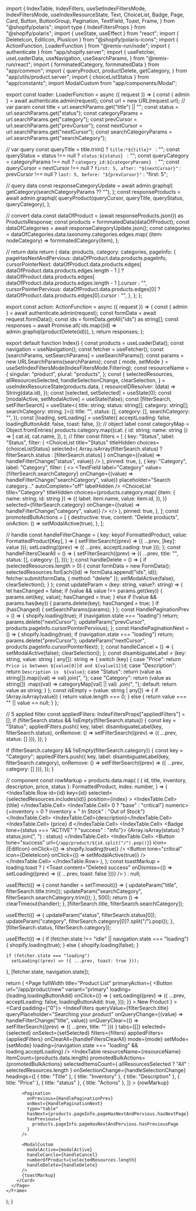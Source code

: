 import {
  IndexTable,
  IndexFilters,
  useSetIndexFiltersMode,
  IndexFiltersMode,
  useIndexResourceState,
  Text,
  ChoiceList,
  Badge,
  Page,
  Card,
  Button,
  ButtonGroup,
  Pagination,
  TextField,
  Toast,
  Frame,
} from "@shopify/polaris";
import type { IndexFiltersProps } from "@shopify/polaris";
import { useState, useEffect } from "react";
import { DeleteIcon, EditIcon, PlusIcon } from "@shopify/polaris-icons";
import { ActionFunction, LoaderFunction } from "@remix-run/node";
import { authenticate } from "app/shopify.server";
import {
  useFetcher,
  useLoaderData,
  useNavigation,
  useSearchParams,
} from "@remix-run/react";
import { formmatedCategory, formmatedData } from "app/common";
import {
  queryProduct,
  productDelete,
  getCategory,
} from "app/utils/product.server";
import { choiceListStatus } from "app/constants";
import ModalCustom from "app/components/Modal";

export const loader: LoaderFunction = async ({ request }) => {
  const { admin } = await authenticate.admin(request);
  const url = new URL(request.url);
  // var param
  const title = url.searchParams.get("title") || "";
  const status = url.searchParams.get("status");
  const categoryParams = url.searchParams.get("category");
  const prevCursor = url.searchParams.get("prevCursor");
  const nextCursor = url.searchParams.get("nextCursor");
  const searchCategoryParams = url.searchParams.get("searchCategory");

  // var query
  const queryTitle = title.trim() ? `title:*${title}* ` : "";
  const queryStatus = status !== null ? `status:${status} ` : "";
  const queryCategory =
    categoryParams !== null ? `category_id:${categoryParams} ` : "";
  const queryCursor =
    nextCursor !== null
      ? `first: 5, after: "${nextCursor}"`
      : prevCursor !== null
        ? `last: 5, before: "${prevCursor}"`
        : "first: 5";

  // query data
  const responseCategoryUpdate = await admin.graphql(
    getCategory(searchCategoryParams ?? ""),
  );
  const responseProducts = await admin.graphql(
    queryProduct(queryCursor, queryTitle, queryStatus, queryCategory),
  );

  // convert data
  const dataOfProduct = (await responseProducts.json()) as ProductsResponse;
  const products = formmatedData(dataOfProduct);
  const dataOfCategories = await responseCategoryUpdate.json();
  const categories = dataOfCategories.data.taxonomy.categories.edges.map(
    (item: nodeCategory) => formmatedCategory(item),
  );

  // return data
  return {
    data: products,
    category: categories,
    pageInfo: {
      pageHasNextAndPervious: dataOfProduct.data.products.pageInfo,
      cursorPointerNext: dataOfProduct.data.products.edges[
        dataOfProduct.data.products.edges.length - 1
      ]
        ? dataOfProduct.data.products.edges[
            dataOfProduct.data.products.edges.length - 1
          ].cursor
        : "",
      cursorPointerPervious: dataOfProduct.data.products.edges[0]
        ? dataOfProduct.data.products.edges[0].cursor
        : "",
    },
  };
};

export const action: ActionFunction = async ({ request }) => {
  const { admin } = await authenticate.admin(request);
  const formData = await request.formData();
  const ids = formData.getAll("ids") as string[];
  const responses = await Promise.all(
    ids.map((id) => admin.graphql(productDelete(id))),
  );
  return responses;
};

export default function Index() {
  const products = useLoaderData<typeof loader>();
  const navigation = useNavigation();
  const fetcher = useFetcher();
  const [searchParams, setSearchParams] = useSearchParams();
  const params = new URLSearchParams(searchParams);
  const { mode, setMode } = useSetIndexFiltersMode(IndexFiltersMode.Filtering);
  const resourceName = {
    singular: "product",
    plural: "products",
  };
  const {
    selectedResources,
    allResourcesSelected,
    handleSelectionChange,
    clearSelection,
  } = useIndexResourceState(products.data, {
    resourceIDResolver: (data) => String(data.id),
  });
  const [selected, setSelected] = useState(0);
  const [modalActive, setModalActive] = useState(false);
  const [filterSearch, setFilterSearch] = useState<{
    title: string;
    status: string[];
    category: string[];
    searchCategory: string;
  }>({
    title: "",
    status: [],
    category: [],
    searchCategory: "",
  });
  const [loading, setLoading] = useState({
    acceptLoading: false,
    loadingButtonAdd: false,
    toast: false,
  });
  // object label
  const categoryMap = Object.fromEntries(
    products.category.map((cat: { id: string; name: string }) => [
      cat.id,
      cat.name,
    ]),
  );
  // filter
  const filters = [
    {
      key: "Status",
      label: "Status",
      filter: (
        <ChoiceList
          title="Status"
          titleHidden
          choices={choiceListStatus}
          selected={
            Array.isArray(filterSearch.status)
              ? filterSearch.status
              : [filterSearch.status]
          }
          onChange={(value) => handleFilterChange("status", value)}
        />
      ),
      pinned: true,
    },
    {
      key: "Category",
      label: "Category",
      filter: (
        <>
          <TextField
            label="Category"
            value={filterSearch.searchCategory}
            onChange={(value) => handleFilterChange("searchCategory", value)}
            placeholder="Search category..."
            autoComplete="off"
            labelHidden
          />
          <ChoiceList
            title="Category"
            titleHidden
            choices={products.category.map(
              (item: { name: string; id: string }) => ({
                label: item.name,
                value: item.id,
              }),
            )}
            selected={filterSearch.category}
            onChange={(value) => handleFilterChange("category", value)}
          />
        </>
      ),
      pinned: true,
    },
  ];
  const promotedBulkActions = [
    {
      destructive: true,
      content: "Delete products",
      onAction: () => setModalActive(true),
    },
  ];

  // handle
  const handleFilterChange = <Key extends keyof FormattedProduct>(
    key: keyof FormattedProduct,
    value: FormattedProduct[Key],
  ) => {
    setFilterSearch((prev) => ({ ...prev, [key]: value }));
    setLoading((prev) => ({ ...prev, acceptLoading: true }));
  };
  const handleFiltersClearAll = () => {
    setFilterSearch((prev) => ({
      ...prev,
      title: "",
      status: [],
      category: [],
    }));
  };
  const handleDelete = () => {
    if (selectedResources.length > 0) {
      const formData = new FormData();
      selectedResources.forEach((id) => formData.append("ids", id));
      fetcher.submit(formData, { method: "delete" });
      setModalActive(false);
      clearSelection();
    }
  };
  const updateParam = (key: string, value?: string) => {
    let hasChanged = false;
    if (value && value !== params.get(key)) {
      params.set(key, value);
      hasChanged = true;
    } else if (!value && params.has(key)) {
      params.delete(key);
      hasChanged = true;
    }
    if (hasChanged) {
      setSearchParams(params);
    }
  };
  const HandlePaginationPrev = () => {
    shopify.loading(true);
    if (navigation.state === "loading") return;
    params.delete("nextCursor");
    updateParam("prevCursor", products.pageInfo.cursorPointerPervious);
  };
  const HandlePaginationNext = () => {
    shopify.loading(true);
    if (navigation.state === "loading") return;
    params.delete("prevCursor");
    updateParam("nextCursor", products.pageInfo.cursorPointerNext);
  };
  const handleCancel = () => {
    setModalActive(false);
    clearSelection();
  };
  const disambiguateLabel = (key: string, value: string | any[]): string => {
    switch (key) {
      case "Price":
        return `Price is between ${value[0]}đ and ${value[1]}đ`;
      case "Description":
        return `Description is  ${value}`;
      case "Status":
        return (value as string[]).map((val) => val).join(", ");
      case "Category":
        return (value as string[])
          .map((val) => categoryMap[val] || val)
          .join(", ");
      default:
        return value as string;
    }
  };
  const isEmpty = (value: string | any[]) => {
    if (Array.isArray(value)) {
      return value.length === 0;
    } else {
      return value === "" || value == null;
    }
  };

  // 5 applied filter
  const appliedFilters: IndexFiltersProps["appliedFilters"] = [];
  if (filterSearch.status && !isEmpty(filterSearch.status)) {
    const key = "Status";
    appliedFilters.push({
      key,
      label: disambiguateLabel(key, filterSearch.status),
      onRemove: () => setFilterSearch((prev) => ({ ...prev, status: [] })),
    });
  }

  if (filterSearch.category && !isEmpty(filterSearch.category)) {
    const key = "Category";
    appliedFilters.push({
      key,
      label: disambiguateLabel(key, filterSearch.category),
      onRemove: () => setFilterSearch((prev) => ({ ...prev, category: [] })),
    });
  }

  // component
  const rowMarkup = products.data.map(
    (
      { id, title, inventory, description, price, status }: FormattedProduct,
      index: number,
    ) => (
      <IndexTable.Row
        id={id}
        key={id}
        selected={selectedResources.includes(id)}
        position={index}
      >
        <IndexTable.Cell>
          <Text variant="bodyMd" fontWeight="bold" as="span">
            {title}
          </Text>
        </IndexTable.Cell>
        <IndexTable.Cell>
          <Text as="span" tone={+inventory > 0 ? "base" : "critical"} numeric>
            {+inventory > 0 ? inventory + " In Stock" : "Out of Stock"}
          </Text>
        </IndexTable.Cell>
        <IndexTable.Cell>{description}</IndexTable.Cell>
        <IndexTable.Cell>
          <Text as="span" numeric>
            {price} đ
          </Text>
        </IndexTable.Cell>
        <IndexTable.Cell>
          <Badge tone={status === "ACTIVE" ? "success" : "info"}>
            {Array.isArray(status) ? status.join(", ") : status}
          </Badge>
        </IndexTable.Cell>
        <IndexTable.Cell>
          <ButtonGroup>
            <Button
              tone="success"
              url={`/app/product/${id.split("/").pop()}`}
              icon={EditIcon}
              onClick={() => shopify.loading(true)}
            />
            <Button
              tone="critical"
              icon={DeleteIcon}
              onClick={() => setModalActive(true)}
            />
          </ButtonGroup>
        </IndexTable.Cell>
      </IndexTable.Row>
    ),
  );
  const toastMarkup = loading.toast ? (
    <Toast
      content="Deleted success"
      onDismiss={() => setLoading((prev) => ({ ...prev, toast: false }))}
    />
  ) : null;

  useEffect(() => {
    const handler = setTimeout(() => {
      updateParam("title", filterSearch.title.trim());
      updateParam("searchCategory", filterSearch.searchCategory.trim());
    }, 500);
    return () => clearTimeout(handler);
  }, [filterSearch.title, filterSearch.searchCategory]);

  useEffect(() => {
    updateParam("status", filterSearch.status[0]);
    updateParam("category", filterSearch.category[0]?.split("/").pop());
  }, [filterSearch.status, filterSearch.category]);

  useEffect(() => {
    if (fetcher.state !== "idle" || navigation.state === "loading") {
      shopify.loading(true);
    } else {
      shopify.loading(false);
    }

    if (fetcher.state === "loading")
      setLoading((prev) => ({ ...prev, toast: true }));
  }, [fetcher.state, navigation.state]);

  return (
    <Frame>
      <Page
        fullWidth
        title="Product List"
        primaryAction={
          <Button
            url="/app/product/new"
            variant="primary"
            loading={loading.loadingButtonAdd}
            onClick={() => {
              setLoading((prev) => ({
                ...prev,
                acceptLoading: false,
                loadingButtonAdd: true,
              }));
            }}
          >
            New Product
          </Button>
        }
      >
        <Card padding={"0"}>
          <IndexFilters
            queryValue={filterSearch.title}
            queryPlaceholder="Searching your product"
            onQueryChange={(value) => handleFilterChange("title", value)}
            onQueryClear={() =>
              setFilterSearch((prev) => ({ ...prev, title: "" }))
            }
            tabs={[]}
            selected={selected}
            onSelect={setSelected}
            filters={filters}
            appliedFilters={appliedFilters}
            onClearAll={handleFiltersClearAll}
            mode={mode}
            setMode={setMode}
            loading={navigation.state === "loading" && loading.acceptLoading}
          />
          <IndexTable
            resourceName={resourceName}
            itemCount={products.data.length}
            promotedBulkActions={promotedBulkActions}
            selectedItemsCount={
              allResourcesSelected ? "All" : selectedResources.length
            }
            onSelectionChange={handleSelectionChange}
            headings={[
              { title: "Title" },
              { title: "Inventory" },
              { title: "Description" },
              { title: "Price" },
              { title: "status" },
              { title: "Actions" },
            ]}
          >
            {rowMarkup}
          </IndexTable>

          <Pagination
            onPrevious={HandlePaginationPrev}
            onNext={HandlePaginationNext}
            type="table"
            hasNext={products.pageInfo.pageHasNextAndPervious.hasNextPage}
            hasPrevious={
              products.pageInfo.pageHasNextAndPervious.hasPreviousPage
            }
          />

          <ModalCustom
            modalActive={modalActive}
            handleCancle={handleCancel}
            numberOfProduct={selectedResources.length}
            handleDelete={handleDelete}
          />
          {toastMarkup}
        </Card>
      </Page>
    </Frame>
  );
}
